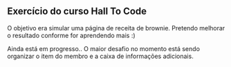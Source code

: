 <h2>Exercício do curso Hall To Code</h2>
<p>O objetivo era simular uma página de receita de brownie. Pretendo melhorar o resultado conforme for aprendendo mais :)</p>
<p>Ainda está em progresso.. O maior desafio no momento está sendo organizar o item do membro e a caixa de informações adicionais.</p>
